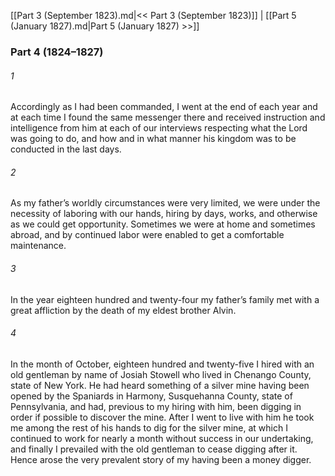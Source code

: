 [[Part 3 (September 1823).md|<< Part 3 (September 1823)]]  |  [[Part 5 (January 1827).md|Part 5 (January 1827) >>]]

### Part 4 (1824–1827)
###### 1
Accordingly as I had been commanded, I went at the end of each year and at each time I found the same messenger there and received instruction and intelligence from him at each of our interviews respecting what the Lord was going to do, and how and in what manner his kingdom was to be conducted in the last days.

###### 2
As my father’s worldly circumstances were very limited, we were under the necessity of laboring with our hands, hiring by days, works, and otherwise as we could get opportunity. Sometimes we were at home and sometimes abroad, and by continued labor were enabled to get a comfortable maintenance.

###### 3
In the year eighteen hundred and twenty-four my father’s family met with a great affliction by the death of my eldest brother Alvin.

###### 4
In the month of October, eighteen hundred and twenty-five I hired with an old gentleman by name of Josiah Stowell who lived in Chenango County, state of New York. He had heard something of a silver mine having been opened by the Spaniards in Harmony, Susquehanna County, state of Pennsylvania, and had, previous to my hiring with him, been digging in order if possible to discover the mine. After I went to live with him he took me among the rest of his hands to dig for the silver mine, at which I continued to work for nearly a month without success in our undertaking, and finally I prevailed with the old gentleman to cease digging after it. Hence arose the very prevalent story of my having been a money digger.